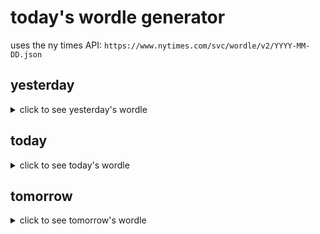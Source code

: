 # today's wordle generator

uses the ny times API: `https://www.nytimes.com/svc/wordle/v2/YYYY-MM-DD.json`

## yesterday

<details>
    <summary>click to see yesterday's wordle</summary>

    cleft

</details>

## today

<details>
    <summary>click to see today's wordle</summary>

    micro

</details>

## tomorrow

<details>
    <summary>click to see tomorrow's wordle</summary>

    verge

</details>
